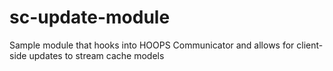 # sc-update-module
Sample module that hooks into HOOPS Communicator and allows for client-side updates to stream cache models

